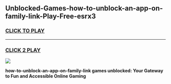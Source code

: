 
## Unblocked-Games-how-to-unblock-an-app-on-family-link-Play-Free-esrx3
<h3>
<a href="https://premium76.site?title=how-to-unblock-an-app-on-family-link&ref=23A">CLICK TO PLAY</a></h3>
<hr>

<h3>
<a href="https://premium76.site?title=how-to-unblock-an-app-on-family-link&ref=23A">CLICK 2 PLAY</a>
  
</h3>

<a href="https://premium76.site?title=how-to-unblock-an-app-on-family-link&ref=23A"><img src="https://clearcache.store/games.png"></a>


**how-to-unblock-an-app-on-family-link games unblocked: Your Gateway to Fun and Accessible Online Gaming**
